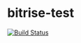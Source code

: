 # bitrise-test

[![Build Status](https://app.bitrise.io/app/19945c0e-bb68-4592-8aec-017422cde316/status.svg?token=hW3u94F7QC-ZYG5MCxwHoQ&branch=master)](https://app.bitrise.io/app/19945c0e-bb68-4592-8aec-017422cde316)
